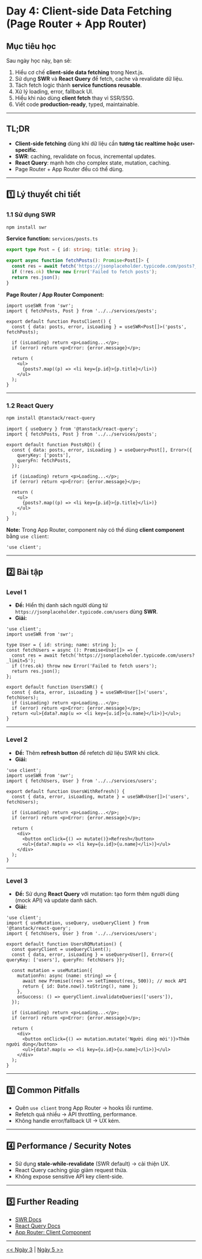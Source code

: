 # Day 4: Client-side Data Fetching (Page Router + App Router)

## Mục tiêu học

Sau ngày học này, bạn sẽ:

1. Hiểu cơ chế **client-side data fetching** trong Next.js.
2. Sử dụng **SWR** và **React Query** để fetch, cache và revalidate dữ liệu.
3. Tách fetch logic thành **service functions reusable**.
4. Xử lý loading, error, fallback UI.
5. Hiểu khi nào dùng **client fetch** thay vì SSR/SSG.
6. Viết code **production-ready**, typed, maintainable.

---

## TL;DR

* **Client-side fetching** dùng khi dữ liệu cần **tương tác realtime hoặc user-specific**.
* **SWR**: caching, revalidate on focus, incremental updates.
* **React Query**: mạnh hơn cho complex state, mutation, caching.
* Page Router + App Router đều có thể dùng.

---

## 1️⃣ Lý thuyết chi tiết

### 1.1 Sử dụng SWR

```bash
npm install swr
```

**Service function:** `services/posts.ts`

```ts
export type Post = { id: string; title: string };

export async function fetchPosts(): Promise<Post[]> {
  const res = await fetch('https://jsonplaceholder.typicode.com/posts?_limit=5');
  if (!res.ok) throw new Error('Failed to fetch posts');
  return res.json();
}
```

**Page Router / App Router Component:**

```tsx
import useSWR from 'swr';
import { fetchPosts, Post } from '../../services/posts';

export default function PostsClient() {
  const { data: posts, error, isLoading } = useSWR<Post[]>('posts', fetchPosts);

  if (isLoading) return <p>Loading...</p>;
  if (error) return <p>Error: {error.message}</p>;

  return (
    <ul>
      {posts?.map((p) => <li key={p.id}>{p.title}</li>)}
    </ul>
  );
}
```

---

### 1.2 React Query

```bash
npm install @tanstack/react-query
```

```tsx
import { useQuery } from '@tanstack/react-query';
import { fetchPosts, Post } from '../../services/posts';

export default function PostsRQ() {
  const { data: posts, error, isLoading } = useQuery<Post[], Error>({
    queryKey: ['posts'],
    queryFn: fetchPosts,
  });

  if (isLoading) return <p>Loading...</p>;
  if (error) return <p>Error: {error.message}</p>;

  return (
    <ul>
      {posts?.map((p) => <li key={p.id}>{p.title}</li>)}
    </ul>
  );
}
```

**Note:** Trong App Router, component này có thể dùng **client component** bằng `use client`:

```tsx
'use client';
```

---

## 2️⃣ Bài tập

### Level 1

* **Đề:** Hiển thị danh sách người dùng từ `https://jsonplaceholder.typicode.com/users` dùng **SWR**.
* **Giải:**

```tsx
'use client';
import useSWR from 'swr';

type User = { id: string; name: string };
const fetchUsers = async (): Promise<User[]> => {
  const res = await fetch('https://jsonplaceholder.typicode.com/users?_limit=5');
  if (!res.ok) throw new Error('Failed to fetch users');
  return res.json();
};

export default function UsersSWR() {
  const { data, error, isLoading } = useSWR<User[]>('users', fetchUsers);
  if (isLoading) return <p>Loading...</p>;
  if (error) return <p>Error: {error.message}</p>;
  return <ul>{data?.map(u => <li key={u.id}>{u.name}</li>)}</ul>;
}
```

---

### Level 2

* **Đề:** Thêm **refresh button** để refetch dữ liệu SWR khi click.
* **Giải:**

```tsx
'use client';
import useSWR from 'swr';
import { fetchUsers, User } from '../../services/users';

export default function UsersWithRefresh() {
  const { data, error, isLoading, mutate } = useSWR<User[]>('users', fetchUsers);

  if (isLoading) return <p>Loading...</p>;
  if (error) return <p>Error: {error.message}</p>;

  return (
    <div>
      <button onClick={() => mutate()}>Refresh</button>
      <ul>{data?.map(u => <li key={u.id}>{u.name}</li>)}</ul>
    </div>
  );
}
```

---

### Level 3

* **Đề:** Sử dụng **React Query** với mutation: tạo form thêm người dùng (mock API) và update danh sách.
* **Giải:**

```tsx
'use client';
import { useMutation, useQuery, useQueryClient } from '@tanstack/react-query';
import { fetchUsers, User } from '../../services/users';

export default function UsersRQMutation() {
  const queryClient = useQueryClient();
  const { data, error, isLoading } = useQuery<User[], Error>({ queryKey: ['users'], queryFn: fetchUsers });

  const mutation = useMutation({
    mutationFn: async (name: string) => {
      await new Promise((res) => setTimeout(res, 500)); // mock API
      return { id: Date.now().toString(), name };
    },
    onSuccess: () => queryClient.invalidateQueries(['users']),
  });

  if (isLoading) return <p>Loading...</p>;
  if (error) return <p>Error: {error.message}</p>;

  return (
    <div>
      <button onClick={() => mutation.mutate('Người dùng mới')}>Thêm người dùng</button>
      <ul>{data?.map(u => <li key={u.id}>{u.name}</li>)}</ul>
    </div>
  );
}
```

---

## 3️⃣ Common Pitfalls

* Quên `use client` trong App Router → hooks lỗi runtime.
* Refetch quá nhiều → API throttling, performance.
* Không handle error/fallback UI → UX kém.

---

## 4️⃣ Performance / Security Notes

* Sử dụng **stale-while-revalidate** (SWR default) → cải thiện UX.
* React Query caching giúp giảm request thừa.
* Không expose sensitive API key client-side.

---

## 5️⃣ Further Reading

* [SWR Docs](https://swr.vercel.app/)
* [React Query Docs](https://tanstack.com/query/latest)
* [App Router: Client Component](https://nextjs.org/docs/app/building-your-application/rendering/server-and-client-components)

---

[<< Ngày 3](./Day03.md) | [Ngày 5 >>](./Day05.md)
